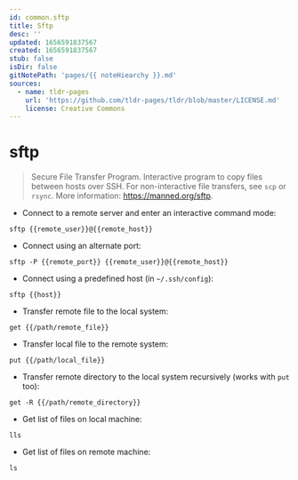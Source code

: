 ```yaml
---
id: common.sftp
title: Sftp
desc: ''
updated: 1656591837567
created: 1656591837567
stub: false
isDir: false
gitNotePath: 'pages/{{ noteHiearchy }}.md'
sources:
  - name: tldr-pages
    url: 'https://github.com/tldr-pages/tldr/blob/master/LICENSE.md'
    license: Creative Commons
---
```

# sftp

> Secure File Transfer Program.
> Interactive program to copy files between hosts over SSH.
> For non-interactive file transfers, see `scp` or `rsync`.
> More information: <https://manned.org/sftp>.

- Connect to a remote server and enter an interactive command mode:

`sftp {{remote_user}}@{{remote_host}}`

- Connect using an alternate port:

`sftp -P {{remote_port}} {{remote_user}}@{{remote_host}}`

- Connect using a predefined host (in `~/.ssh/config`):

`sftp {{host}}`

- Transfer remote file to the local system:

`get {{/path/remote_file}}`

- Transfer local file to the remote system:

`put {{/path/local_file}}`

- Transfer remote directory to the local system recursively (works with `put` too):

`get -R {{/path/remote_directory}}`

- Get list of files on local machine:

`lls`

- Get list of files on remote machine:

`ls`

